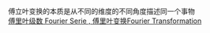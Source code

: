 傅立叶变换的本质是从不同的维度的不同角度描述同一个事物     
[傅里叶级数 Fourier Serie , 傅里叶变换Fourier Transformation](https://zhuanlan.zhihu.com/p/19763358)
